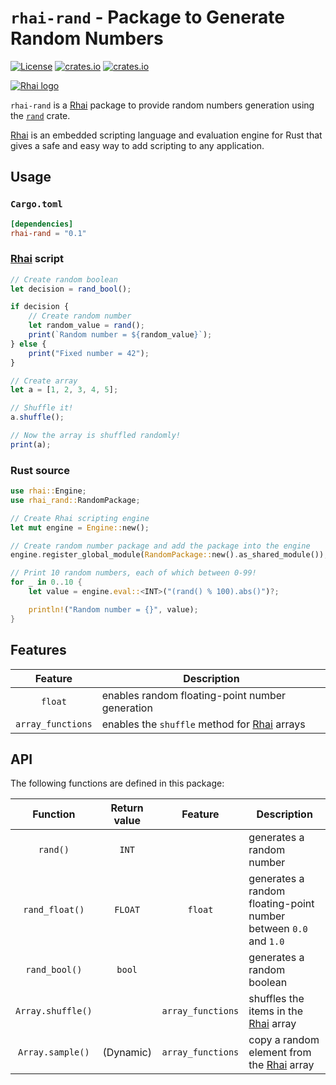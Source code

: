 `rhai-rand` - Package to Generate Random Numbers
===============================================

[![License](https://img.shields.io/crates/l/rhai)](https://github.com/license/rhaiscript/rhai-rand)
[![crates.io](https://img.shields.io/crates/v/rhai-rand?logo=rust)](https://crates.io/crates/rhai-rand/)
[![crates.io](https://img.shields.io/crates/d/rhai-rand?logo=rust)](https://crates.io/crates/rhai-rand/)

[![Rhai logo](https://rhai.rs/book/images/logo/rhai-banner-transparent-colour.svg)](https://rhai.rs)

`rhai-rand` is a [Rhai] package to provide random numbers generation using the [`rand`] crate.

[Rhai] is an embedded scripting language and evaluation engine for Rust that gives a safe and easy way
to add scripting to any application.


Usage
-----

### `Cargo.toml`

```toml
[dependencies]
rhai-rand = "0.1"
```

### [Rhai] script

```js
// Create random boolean
let decision = rand_bool();

if decision {
    // Create random number
    let random_value = rand();
    print(`Random number = ${random_value}`);
} else {
    print("Fixed number = 42");
}

// Create array
let a = [1, 2, 3, 4, 5];

// Shuffle it!
a.shuffle();

// Now the array is shuffled randomly!
print(a);
```

### Rust source

```rust
use rhai::Engine;
use rhai_rand::RandomPackage;

// Create Rhai scripting engine
let mut engine = Engine::new();

// Create random number package and add the package into the engine
engine.register_global_module(RandomPackage::new().as_shared_module());

// Print 10 random numbers, each of which between 0-99!
for _ in 0..10 {
    let value = engine.eval::<INT>("(rand() % 100).abs()")?;

    println!("Random number = {}", value);
}
```


Features
--------

|      Feature      | Description                                     |
| :---------------: | ----------------------------------------------- |
|      `float`      | enables random floating-point number generation |
| `array_functions` | enables the `shuffle` method for [Rhai] arrays  |


API
---

The following functions are defined in this package:

|     Function      | Return value |     Feature           | Description                                                      |
| :---------------: | :----------: | :---------------: | ---------------------------------------------------------------- |
|     `rand()`      |    `INT`     |                   | generates a random number                                        |
|  `rand_float()`   |   `FLOAT`    |     `float`       | generates a random floating-point number between `0.0` and `1.0` |
|   `rand_bool()`   |    `bool`    |                   | generates a random boolean                                       |
| `Array.shuffle()` |              | `array_functions` | shuffles the items in the [Rhai] array                           |
|  `Array.sample()` |  (Dynamic)   | `array_functions` | copy a random element from the [Rhai] array                      |


[Rhai]: https://rhai.rs
[`rand`]: https://crates.io/crates/rand
